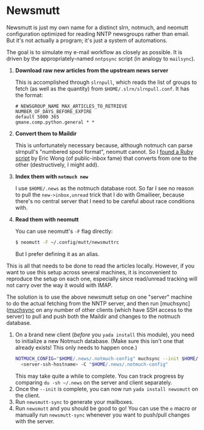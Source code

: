 # Newsmutt

Newsmutt is just my own name for a distinct slrn, notmuch, and neomutt
configuration optimized for reading NNTP newsgroups rather than email. But it's
not actually a program; it's just a system of automations.

The goal is to simulate my e-mail workflow as closely as possible. It is driven
by the appropriately-named `nntpsync` script (in analogy to `mailsync`).

1. **Download raw new articles from the upstream news server**

   This is accomplished through `slrnpull`, which reads the list of groups to
   fetch (as well as the quantity) from `$HOME/.slrn/slrnpull.conf`. It has
   the format:
   ```
   # NEWSGROUP_NAME MAX_ARTICLES_TO_RETRIEVE   NUMBER_OF_DAYS_BEFORE_EXPIRE
   default 5000 365
   gmane.comp.python.general * *
    ```
2. **Convert them to Maildir**

   This is unfortunately necessary because, although notmuch can parse
   slrnpull's "numbered spool format", neomutt cannot. So I [found a Ruby
   script](https://lkml.org/lkml/2019/1/3/620) by Eric Wong (of public-inbox
   fame) that converts from one to the other (destructively, I might add).
3. **Index them with `notmuch new`**

   I use `$HOME/.news` as the notmuch database root. So far I see no reason to
   pull the `new->inbox,unread` trick that I do with Gmailieer, because there's
   no central server that I need to be careful about race conditions with.
4. **Read them with neomutt**

   You can use neomutt's `-F` flag directly: 
   ```bash
   $ neomutt -F ~/.config/mutt/newsmuttrc
   ```
   But I prefer defining it as an alias.

This is all that needs to be done to read the articles locally. However, if you
want to use this setup across several machines, it is inconvenient to reproduce
the setup on each one, especially since read/unread tracking will not carry over
the way it would with IMAP.

The solution is to use the above newsmutt setup on one "server" machine to do
the actual fetching from the NNTP server, and then run
[muchsync]([muchsync](http://www.muchsync.org/) on any number of other clients
(which have SSH access to the server) to pull and push both the Maildir and
changes to the notmuch database.

1. On a brand new client (_before_ you `yada install` this module), you need to
   initialize a new Notmuch database. (Make sure this isn't one that already
   exists! This only needs to happen once.)
   ```bash
   NOTMUCH_CONFIG="$HOME/.news/.notmuch-config" muchsync --init $HOME/.news \
     <server-ssh-hostname> -C "$HOME/.news/.notmuch-config"
   ```
   This may take quite a while to complete. You can track progress by comparing
   `du -sh ~/.news` on the server and client separately.
2. Once the `--init` is complete, you can now run `yada install newsmutt` on the
   client.
3. Run `newsmutt-sync` to generate your mailboxes.
4. Run `newsmutt` and you should be good to go! You can use the `o` macro or
   manually run `newsmutt-sync` whenever you want to push/pull changes with the
   server.
